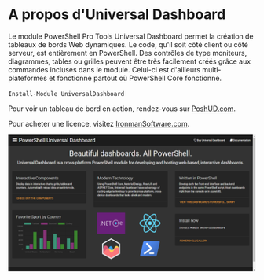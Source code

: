 # A propos d'Universal Dashboard

Le module PowerShell Pro Tools Universal Dashboard permet la création de tableaux de bords Web dynamiques. Le code, qu'il soit côté client ou côté serveur, est entièrement en PowerShell. Des contrôles de type moniteurs, diagrammes, tables ou grilles peuvent être très facilement créés grâce aux commandes incluses dans le module. Celui-ci est d'ailleurs multi-plateformes et fonctionne partout où PowerShell Core fonctionne.

`Install-Module UniversalDashboard`

Pour voir un tableau de bord en action, rendez-vous sur [PoshUD.com](http://www.poshud.com).

Pour acheter une licence, visitez [IronmanSoftware.com](https://ironmansoftware.com).

![](/assets/podhud.png)
